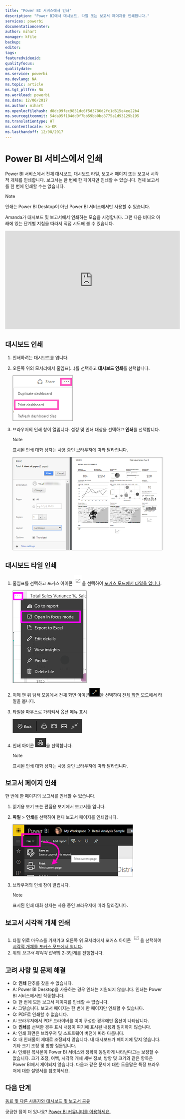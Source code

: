 ```yaml
---
title: "Power BI 서비스에서 인쇄"
description: "Power BI에서 대시보드, 타일 또는 보고서 페이지를 인쇄합니다."
services: powerbi
documentationcenter: 
author: mihart
manager: kfile
backup: 
editor: 
tags: 
featuredvideoid: 
qualityfocus: 
qualitydate: 
ms.service: powerbi
ms.devlang: NA
ms.topic: article
ms.tgt_pltfrm: NA
ms.workload: powerbi
ms.date: 12/06/2017
ms.author: mihart
ms.openlocfilehash: d8dc99fec9851dc6f5d3786d2fc1d615e4ee22b4
ms.sourcegitcommit: 54da95f184dd0f7bb59bb0bc8775a1d93129b195
ms.translationtype: HT
ms.contentlocale: ko-KR
ms.lasthandoff: 12/08/2017
---
```

# <a name="printing-from-power-bi-service"></a>Power BI 서비스에서 인쇄
Power BI 서비스에서 전체 대시보드, 대시보드 타일, 보고서 페이지 또는 보고서 시각적 개체를 인쇄합니다. 보고서는 한 번에 한 페이지만 인쇄할 수 있습니다. 전체 보고서를 한 번에 인쇄할 수는 없습니다.

> [!NOTE]
> 인쇄는 Power BI Desktop이 아닌 Power BI 서비스에서만 사용할 수 있습니다.
> 
> 

Amanda가 대시보드 및 보고서에서 인쇄하는 모습을 시청합니다. 그런 다음 비디오 아래에 있는 단계별 지침을 따라서 직접 시도해 볼 수 있습니다.

<iframe width="560" height="315" src="https://www.youtube.com/embed/jtlLGRKBvXY" frameborder="0" allowfullscreen></iframe>

## <a name="print-a-dashboard"></a>대시보드 인쇄
1. 인쇄하려는 대시보드를 엽니다.
2. 오른쪽 위의 모서리에서 줄임표(...)를 선택하고 **대시보드 인쇄**를 선택합니다.
   
    ![](media/service-print/pbi_print_dash_ellipses.png)
3. 브라우저의 인쇄 창이 열립니다. 설정 및 인쇄 대상을 선택하고 **인쇄**를 선택합니다.
   
   > [!NOTE]
   > 표시된 인쇄 대화 상자는 사용 중인 브라우저에 따라 달라집니다.
   > 
   > 
   
    ![](media/service-print/pbi_print_dash_new2.png)

## <a name="print-a-dashboard-tile"></a>대시보드 타일 인쇄
1. 줄임표를 선택하고 포커스 아이콘 ![](media/service-print/power-bi-focus-icon.png)을 선택하여 [포커스 모드에서 타일을 엽니다](service-focus-mode.md).
   
    ![](media/service-print/menu-options.png)
2. 이제 맨 위 탐색 모음에서 전체 화면 아이콘![](media/service-print/power-bi-full-screen-icon.png)을 선택하여 [전체 화면 모드](service-fullscreen-mode.md)에서 타일을 봅니다.
3. 타일을 마우스로 가리켜서 옵션 메뉴 표시
   
    ![](media/service-print/menu-options-new.png)
4. 인쇄 아이콘 ![](media/service-print/print-icon.png)을 선택합니다.     
   
   > [!NOTE]
   > 표시된 인쇄 대화 상자는 사용 중인 브라우저에 따라 달라집니다.
   > 
   > 

## <a name="print-a-report-page"></a>보고서 페이지 인쇄
한 번에 한 페이지의 보고서를 인쇄할 수 있습니다.

1. 읽기용 보기 또는 편집용 보기에서 보고서를 엽니다.
2. **파일** > **인쇄**를 선택하여 현재 보고서 페이지를 인쇄합니다.
   
    ![](media/service-print/power-bi-print.png)
3. 브라우저의 인쇄 창이 열립니다.
   
   > [!NOTE]
   > 표시된 인쇄 대화 상자는 사용 중인 브라우저에 따라 달라집니다.
   > 
   > 

## <a name="print-a-report-visual"></a>보고서 시각적 개체 인쇄
1. 타일 위로 마우스를 가져가고 오른쪽 위 모서리에서 포커스 아이콘 ![](media/service-print/power-bi-focus-icon.png)을 선택하여 [시각적 개체를 포커스 모드에서 엽니다](service-focus-mode.md). 
2. 위의 *보고서 페이지 인쇄*의 2-3단계를 진행합니다.

## <a name="considerations-and-troubleshooting"></a>고려 사항 및 문제 해결
* Q: **인쇄** 단추를 찾을 수 없습니다.    
* A: Power BI Desktop을 사용하는 경우 인쇄는 지원되지 않습니다.  인쇄는 Power BI 서비스에서만 작동합니다.
* Q: 한 번에 모든 보고서 페이지를 인쇄할 수 없습니다.    
* A: 그렇습니다. 보고서 페이지는 한 번에 한 페이지만 인쇄할 수 있습니다.
* Q: PDF로 인쇄할 수 없습니다.    
* A: 브라우저에서 PDF 드라이버를 이미 구성한 경우에만 옵션이 나타납니다.    
* Q: **인쇄**를 선택한 경우 표시 내용이 여기에 표시된 내용과 일치하지 않습니다.    
* A: 인쇄 화면은 브라우저 및 소프트웨어 버전에 따라 다릅니다.
* Q: 내 인쇄물이 제대로 조정되지 않습니다.  내 대시보드가 페이지에 맞지 않습니다. 기타 크기 조정 및 방향 질문입니다.    
* A: 인쇄된 복사본이 Power BI 서비스와 정확히 동일하게 나타난다고는 보장할 수 없습니다. 크기 조정, 여백, 시각적 개체 세부 정보, 방향 및 크기와 같은 항목은 Power BI에서 제어되지 않습니다. 다음과 같은 문제에 대한 도움말은 특정 브라우저에 대한 설명서를 참조하세요.      

## <a name="next-steps"></a>다음 단계
[동료 및 다른 사용자와 대시보드 및 보고서 공유](service-share-dashboards.md)

궁금한 점이 더 있나요? [Power BI 커뮤니티를 이용하세요.](http://community.powerbi.com/)

